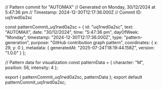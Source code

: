// Pattern commit for "AUTOMAX"
// Generated on Monday, 30/12/2024 at 5:47:36 pm
// Timestamp: 2024-12-30T12:17:36.000Z
// Commit ID: uq1rwd0a2sc

const patternCommit_uq1rwd0a2sc = {
  id: "uq1rwd0a2sc",
  text: "AUTOMAX",
  date: "30/12/2024",
  time: "5:47:36 pm",
  dayOfWeek: "Monday",
  timestamp: "2024-12-30T12:17:36.000Z",
  type: "pattern-generation",
  purpose: "GitHub contribution graph pattern",
  coordinates: {
    x: 29,
    y: 0
  },
  metadata: {
    generatedAt: "2025-07-24T18:19:44.158Z",
    version: "1.0.0"
  }
};

// Pattern data for visualization
const patternData = {
  character: "M",
  position: 56,
  intensity: 4
};

export { patternCommit_uq1rwd0a2sc, patternData };
export default patternCommit_uq1rwd0a2sc;
